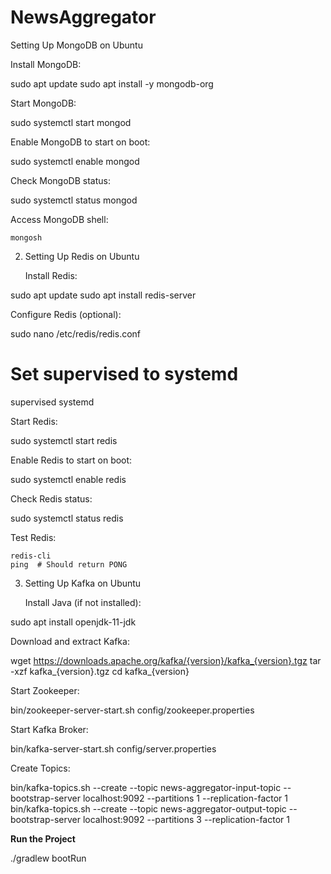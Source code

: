 # NewsAggregator



Setting Up MongoDB on Ubuntu

Install MongoDB:

sudo apt update
sudo apt install -y mongodb-org

Start MongoDB:

sudo systemctl start mongod

Enable MongoDB to start on boot:

sudo systemctl enable mongod

Check MongoDB status:

sudo systemctl status mongod

Access MongoDB shell:

    mongosh

2. Setting Up Redis on Ubuntu

    Install Redis:

sudo apt update
sudo apt install redis-server

Configure Redis (optional):

sudo nano /etc/redis/redis.conf
# Set supervised to systemd
supervised systemd

Start Redis:

sudo systemctl start redis

Enable Redis to start on boot:

sudo systemctl enable redis

Check Redis status:

sudo systemctl status redis

Test Redis:

    redis-cli
    ping  # Should return PONG

3. Setting Up Kafka on Ubuntu

    Install Java (if not installed):

sudo apt install openjdk-11-jdk

Download and extract Kafka:

wget https://downloads.apache.org/kafka/{version}/kafka_{version}.tgz
tar -xzf kafka_{version}.tgz
cd kafka_{version}

Start Zookeeper:

bin/zookeeper-server-start.sh config/zookeeper.properties

Start Kafka Broker:

bin/kafka-server-start.sh config/server.properties

Create Topics:

bin/kafka-topics.sh --create --topic news-aggregator-input-topic --bootstrap-server localhost:9092 --partitions 1 --replication-factor 1
bin/kafka-topics.sh --create --topic news-aggregator-output-topic --bootstrap-server localhost:9092 --partitions 3 --replication-factor 
1

**Run the Project**

./gradlew bootRun

